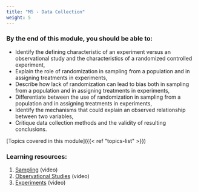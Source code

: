 ```yaml
---
title: "M5 - Data Collection"
weight: 5
---
```


### By the end of this module, you should be able to:

- Identify the defining characteristic of an experiment versus an observational study and the characteristics of a randomized controlled experiment,
- Explain the role of randomization in sampling from a population and in assigning treatments in experiments,
- Describe how lack of randomization can lead to bias both in sampling from a population and in assigning treatments in experiments,
- Differentiate between the use of randomization in sampling from a population and in assigning treatments in experiments,
- Identify the mechanisms that could explain an observed relationship between two variables,
- Critique data collection methods and the validity of resulting conclusions.

[Topics covered in this module]({{< ref "topics-list" >}})

### Learning resources:

1. [Sampling](./1-sampling) ‎(video)
2. [Observational Studies](./2-observational-studies) (video)
3. [Experiments](./3-experiments) (video)
